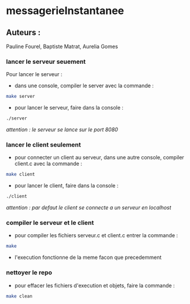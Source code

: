 # messagerieInstantanee
## Auteurs :
Pauline Fourel, Baptiste Matrat, Aurelia Gomes
### lancer le serveur seuement 
Pour lancer le serveur : 
- dans une console, compiler le server avec la commande :
```bash
make server
```
- pour lancer le serveur, faire dans la console :
```bash
./server
```
*attention : le serveur se lance sur le port 8080*
### lancer le client seulement
- pour connecter un client au serveur, dans une autre console, compiler client.c avec la commande :
```bash
make client
```
- pour lancer le client, faire dans la console :
```bash
./client
```
*attention : par defaut le client se connecte a un serveur en localhost*

### compiler le serveur et le client
- pour compiler les fichiers serveur.c et client.c entrer la commande :
```bash
make
```
- l'execution fonctionne de la meme facon que precedemment

### nettoyer le repo
- pour effacer les fichiers d'execution et objets, faire la commande :
```bash
make clean
```

